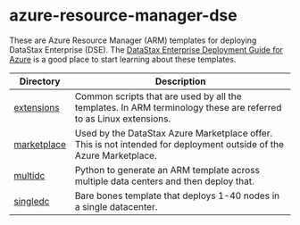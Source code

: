 # azure-resource-manager-dse

These are Azure Resource Manager (ARM) templates for deploying DataStax Enterprise (DSE).  The [DataStax Enterprise Deployment Guide for Azure](https://academy.datastax.com/demos/deployment-guide-azure) is a good place to start learning about these templates.

Directory | Description
--- | ---
[extensions](./extensions) | Common scripts that are used by all the templates.  In ARM terminology these are referred to as Linux extensions.
[marketplace](./marketplace) | Used by the DataStax Azure Marketplace offer.  This is not intended for deployment outside of the Azure Marketplace.
[multidc](./multidc) | Python to generate an ARM template across multiple data centers and then deploy that.
[singledc](./singledc) | Bare bones template that deploys 1-40 nodes in a single datacenter.
